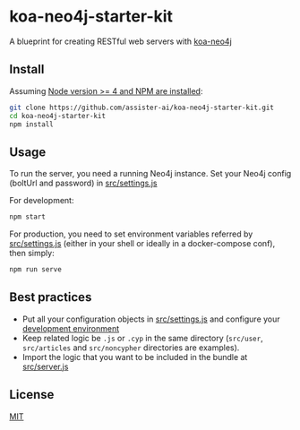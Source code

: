 # koa-neo4j-starter-kit

A blueprint for creating RESTful web servers with [koa-neo4j](https://github.com/assister-ai/koa-neo4j)

## Install

Assuming [Node version >= 4 and NPM are installed](https://nodejs.org/en/download/package-manager/):
```bash
git clone https://github.com/assister-ai/koa-neo4j-starter-kit.git
cd koa-neo4j-starter-kit
npm install
```

## Usage

To run the server, you need a running Neo4j instance. Set your Neo4j config (boltUrl and password) in [src/settings.js](https://github.com/assister-ai/koa-neo4j-starter-kit/blob/master/src/settings.js#L28)

For development:

```bash
npm start
```

For production, you need to set environment variables referred by [src/settings.js](https://github.com/assister-ai/koa-neo4j-starter-kit/blob/master/src/settings.js)
(either in your shell or ideally in a docker-compose conf), then simply:

```bash
npm run serve
```

## Best practices

- Put all your configuration objects in [src/settings.js](https://github.com/assister-ai/koa-neo4j-starter-kit/blob/master/src/settings.js)
and configure your [development environment](https://github.com/assister-ai/koa-neo4j-starter-kit/blob/master/src/settings.js#L26)
- Keep related logic be `.js` or `.cyp` in the same directory (`src/user`, `src/articles` and `src/noncypher` directories are examples).
- Import the logic that you want to be included in the bundle at [src/server.js](https://github.com/assister-ai/koa-neo4j-starter-kit/blob/master/src/server.js#L3)

## License

[MIT](https://github.com/assister-ai/koa-neo4j-starter-kit/blob/master/LICENSE)
